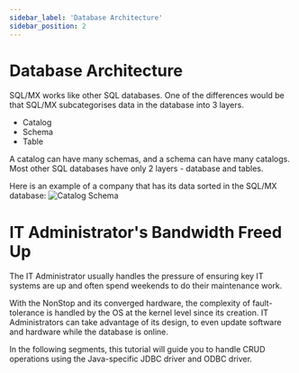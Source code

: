 ```yaml
---
sidebar_label: 'Database Architecture'
sidebar_position: 2
---
```


# Database Architecture

SQL/MX works like other SQL databases. One of the differences would be that SQL/MX subcategorises data in the database into 3 layers.
- Catalog
- Schema
- Table

A catalog can have many schemas, and a schema can have many catalogs. Most other SQL databases have only 2 layers - database and tables.

Here is an example of a company that has its data sorted in the SQL/MX database:
![Catalog Schema](/img/catalogschema.PNG)

# IT Administrator's Bandwidth Freed Up

The IT Administrator usually handles the pressure of ensuring key IT systems are up and often spend weekends to do their maintenance work. 

With the NonStop and its converged hardware, the complexity of fault-tolerance is handled by the OS at the kernel level since its creation. IT Administrators can take advantage of its design, to even update software and hardware while the database is online.

In the following segments, this tutorial will guide you to handle CRUD operations using the Java-specific JDBC driver and ODBC driver.
